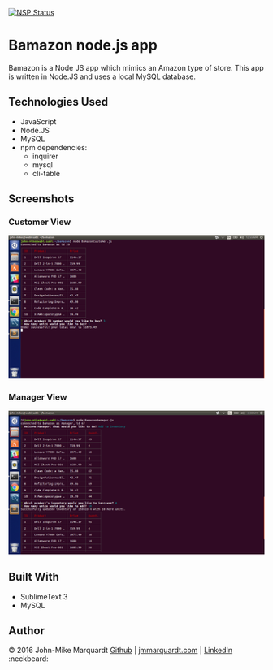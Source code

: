 [![NSP Status](https://nodesecurity.io/orgs/codemarq/projects/f611a3a3-ae4b-4ee7-80ee-4fa706342669/badge)](https://nodesecurity.io/orgs/codemarq/projects/f611a3a3-ae4b-4ee7-80ee-4fa706342669)

# Bamazon node.js app
Bamazon is a Node JS app which mimics an Amazon type of store.  This app is written in Node.JS and uses a local MySQL database.

## Technologies Used
* JavaScript
* Node.JS
* MySQL
* npm dependencies:
	* inquirer
	* mysql
	* cli-table


## Screenshots

### Customer View
![ScreenShot](custSuccess.png)

### Manager View
![ScreenShot](bamazonManager.png)

## Built With
* SublimeText 3
* MySQL


## Author
&copy; 2016 John-Mike Marquardt [Github](https://github.com/codemarq) | [jmmarquardt.com](https://jmmarquardt.com) | [LinkedIn](https://www.linkedin.com/in/jmmarquardt)
:neckbeard:
